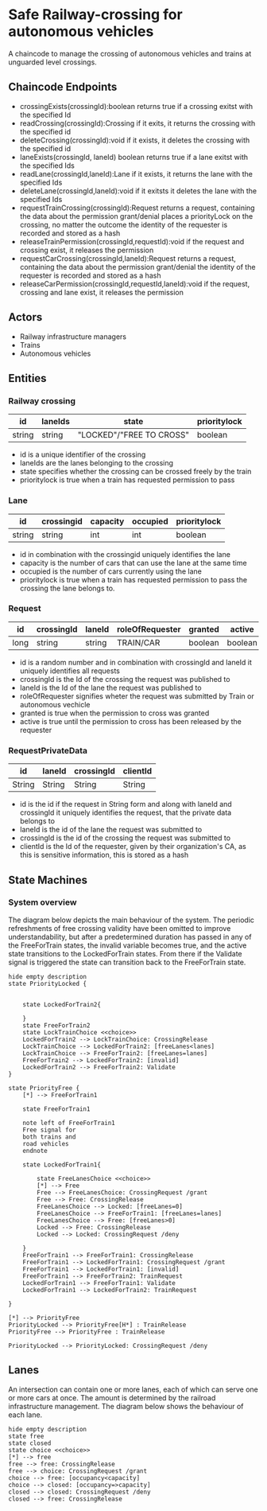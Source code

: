 # Safe Railway-crossing for autonomous vehicles
A chaincode to manage the crossing of autonomous vehicles and trains at unguarded level crossings.

## Chaincode Endpoints

- crossingExists(crossingId):boolean
    returns true if a crossing exitst with the specified Id
- readCrossing(crossingId):Crossing
    if it exits, it returns the crossing with the specified id
- deleteCrossing(crossingId):void
    if it exists, it deletes the crossing with the specified id
- laneExists(crossingId, laneId) boolean
    returns true if a lane exitst with the specified Ids
- readLane(crossingId,laneId):Lane
    if it exists, it returns the lane with the specified Ids
- deleteLane(crossingId,laneId):void
    if it exitsts it deletes the lane with the specified Ids
- requestTrainCrossing(crossingId):Request
    returns a request, containing the data about the permission grant/denial
    places a priorityLock on the crossing, no matter the outcome
    the identity of the requester is recorded and stored as a hash
- releaseTrainPermission(crossingId,requestId):void
    if the request and crossing exist, it releases the permission
- requestCarCrossing(crossingId,laneId):Request
    returns a request, containing the data about the permission grant/denial
    the identity of the requester is recorded and stored as a hash
- releaseCarPermission(crossingId,requestId,laneId):void
    if the request, crossing and lane exist, it releases the permission

## Actors

* Railway infrastructure managers
* Trains
* Autonomous vehicles

## Entities

### Railway crossing

| id     | laneIds | state                   | prioritylock      |
|--------|---------|-------------------------|-------------------|
| string | string  | "LOCKED"/"FREE TO CROSS"| boolean           |

- id is a  unique identifier of the crossing
- laneIds are the lanes belonging to the crossing
- state specifies whether the crossing can be crossed freely by the train
- prioritylock is true when a train has requested permission to pass

### Lane

| id     | crossingid | capacity | occupied | prioritylock |
|--------|------------|----------|----------|--------------|
| string | string     | int      | int      | boolean      |

- id in combination with the crossingid uniquely identifies the lane
- capacity is the number of cars that can use the lane at the same time
- occupied is the number of cars currently using the lane
- prioritylock is true when a train has requested permission to pass the crossing the lane belongs to.

### Request
| id  | crossingId | laneId | roleOfRequester | granted | active  |
|-----|------------|--------|-----------------|---------|---------|
|long | string     | string | TRAIN/CAR       | boolean | boolean |

- id is a random number and in combination with crossingId and laneId it uniquely identifies all requests
- crossingId is the Id of the crossing the request was published to
- laneId is the Id of the lane the request was published to
- roleOfRequester signifies wheter the request was submitted by Train or autonomous vechicle
- granted is true when the permission to cross was granted
- active is true until the permission to cross has been released by the requester

### RequestPrivateData
| id    | laneId |crossingId |clientId|
|-------|--------|-----------|--------|
|String | String | String    | String |

- id is the id if the request in String form and along with laneId and crossingId it uniquely identifies the request, that the private data belongs to
- laneId is the id of the lane the request was submitted to
- crossingId is the id of the crossing the request was submitted to
- clientId is the Id of the requester, given by their organization's CA, as this is sensitive information, this is stored as a hash

## State Machines

### System overview

The diagram below depicts the main behaviour of the system. The 
periodic refreshments of free crossing validity have been omitted to improve understandability,
but after a predetermined duration has passed in any of the FreeForTrain states,
the invalid variable becomes true, and the active state transitions to the LockedForTrain states. 
From there if the Validate signal is triggered the state can transition back to the FreeForTrain state.

```plantuml
hide empty description
state PriorityLocked {
    
    
    state LockedForTrain2{
        
    }
    state FreeForTrain2
    state LockTrainChoice <<choice>>
    LockedForTrain2 --> LockTrainChoice: CrossingRelease
    LockTrainChoice --> LockedForTrain2: [freeLanes<lanes]
    LockTrainChoice --> FreeForTrain2: [freeLanes=lanes]
    FreeForTrain2 --> LockedForTrain2: [invalid]
    LockedForTrain2 --> FreeForTrain2: Validate
}

state PriorityFree {
    [*] --> FreeForTrain1
    
    state FreeForTrain1
    
    note left of FreeForTrain1
    Free signal for
    both trains and
    road vehicles
    endnote
    
    state LockedForTrain1{
    	    
    	state FreeLanesChoice <<choice>>
    	[*] --> Free
    	Free --> FreeLanesChoice: CrossingRequest /grant
    	Free --> Free: CrossingRelease
    	FreeLanesChoice --> Locked: [freeLanes=0]
    	FreeLanesChoice --> FreeForTrain1: [freeLanes=lanes]
    	FreeLanesChoice --> Free: [freeLanes>0]
    	Locked --> Free: CrossingRelease
    	Locked --> Locked: CrossingRequest /deny
        
    }
    FreeForTrain1 --> FreeForTrain1: CrossingRelease
    FreeForTrain1 --> LockedForTrain1: CrossingRequest /grant
    FreeForTrain1 --> LockedForTrain1: [invalid]
    FreeForTrain1 --> FreeForTrain2: TrainRequest
    LockedForTrain1 --> FreeForTrain1: Validate
    LockedForTrain1 --> LockedForTrain2: TrainRequest
        
}

[*] --> PriorityFree
PriorityLocked --> PriorityFree[H*] : TrainRelease
PriorityFree --> PriorityFree : TrainRelease

PriorityLocked --> PriorityLocked: CrossingRequest /deny

````
## Lanes
An intersection can contain one or more lanes, each of which can serve
one or more cars at once. The amount is determined by the railroad infrastructure management. The diagram below shows the behaviour of each lane.

```plantuml
hide empty description
state free
state closed
state choice <<choice>>
[*] --> free
free --> free: CrossingRelease
free --> choice: CrossingRequest /grant
choice --> free: [occupancy<capacity]
choice --> closed: [occupancy=>capacity]
closed --> closed: CrossingRequest /deny
closed --> free: CrossingRelease
```